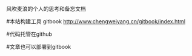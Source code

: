 风吹麦浪的个人的思考和备忘文档


#本站构建工具
gitbook
http://www.chengweiyang.cn/gitbook/index.html

#代码托管在github

#文章也可以部署到gitbook